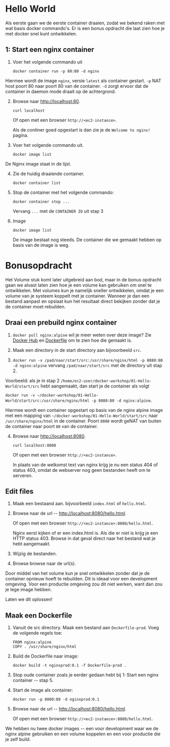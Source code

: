 Hello World
===========

Als eerste gaan we de eerste container draaien, zodat we bekend raken met wat basis docker commando's. Er is een bonus opdracht die laat zien hoe je met docker snel kunt ontwikkelen.

1: Start een nginx container
---------------------------

1. Voer het volgende commando uit

   ```
   docker container run -p 80:80 -d nginx
   ```

Hiermee wordt de image `nginx`, versie `latest` als container gestart. `-p` NAT host poort 80 naar poort 80 van de container. `-d` zorgt ervoor dat de container in daemon mode draait op de achtergrond.

2. Browse naar [http://localhost:80](http://localhost:80).

   ```
   curl localhost
   ```
   
   Of open met een browser `http://<ec2-instance>`.

   Als de continer goed opgestart is dan zie je de `Welcome to nginx!` pagina.

3. Voer het volgende commando uit.

   ``` 
   docker image list
   ```

De Nginx image staat in de lijst.

4. Zie de huidig draaiende container.

   ```
   docker container list
   ```

5. Stop de container met het volgende commando:

   ```
   docker container stop ... 
   ```
   Vervang `...` met de `CONTAINER ID` uit stap 3

6. Image

   ```
   docker image list
   ```
   De image bestaat nog steeds. De container die we gemaakt hebben op basis van de image is weg.

Bonusopdracht
=============

Het Volume stuk komt later uitgebreid aan bod, maar in de bonus opdracht gaan we alvast laten zien hoe je een volume kan gebruiken om snel te ontwikkelen. Met volumes kun je namelijk sneller ontwikkelen, omdat je een volume van je systeem koppelt met je container. Wanneer je dan een bestand aanpast en opslaat kun het resultaat direct bekijken zonder dat je de container moet rebuilden.

Draai een prebuild nginx container
----------------------------------

1. `docker pull nginx:alpine`  wil je meer weten over deze image? Zie [Docker Hub](https://hub.docker.com/_/nginx/) en [Dockerfile](https://github.com/nginxinc/docker-nginx/blob/590f9ba27d6d11da346440682891bee6694245f5/mainline/alpine/Dockerfile) om te zien hoe die gemaakt is.

2. Maak een directory in de start directory aan bijvoorbeeld `src`. 

3. `docker run -v /pad/naar/start/src:/usr/share/nginx/html -p 8080:80 -d nginx:alpine` vervang `/pad/naar/start/src` met de directory uit stap 2.

Voorbeeld: als je in stap 2 `/home/ec2-user/docker-workshop/01-Hello-World/start/src` hebt aangemaakt, dan start je de container als volgt 

`docker run -v ~/docker-workshop/01-Hello-World/start/src:/usr/share/nginx/html -p 8080:80 -d nginx:alpine`.

Hiermee wordt een container opgestart op basis van de nginx alpine image met een mapping van `~/docker-workshop/01-Hello-World/start/src` naar `/usr/share/nginx/html` in de container. Poort `8080` wordt geNAT van buiten de container naar poort `80` van de container. 

4. Browse naar [http://localhost:8080](http://localhost:8080).

   ```
   curl localhost:8080
   ```
   
   Of open met een browser `http://<ec2-instance>`.
   
   In plaats van de welkomst text van nginx krijg je nu een status 404 of status 403, omdat de webserver nog geen bestanden heeft om te serveren.

Edit files
----------

1. Maak een bestaand aan.  bijvoorbeeld `index.html` of `hello.html`.

2. Browse naar de url -- [http://localhost:8080/hello.html](http://localhost:8080/hello.html).

   Of open met een browser `http://<ec2-instance>:8080/hello.html`.

   Nginx eerst kijken of er een index.html is. Als die er niet is krijg je een HTTP status 403. Browse in dat geval direct naar het bestand wat je hebt aangemaakt.
   
3. Wijzig de bestanden.

4. Browse browse naar de url(s).

Door middel van het volume kun je snel ontwikkelen zonder dat je de container opnieuw hoeft te rebuilden. Dit is ideaal voor een development omgeving.
Voor een productie omgeving zou dit niet werken, want dan zou je lege image hebben.

Laten we dit oplossen!

Maak een Dockerfile
-------------------

1. Vanuit de src directory. Maak een bestand aan `Dockerfile-prod`. Voeg de volgende regels toe:

   ```
   FROM nginx:alpine
   COPY . /usr/share/nginx/html
   ```

2. Build de Dockerfile naar image:

   ```
   docker build -t nginxprod:0.1 -f Dockerfile-prod .
   ```

3. Stop oude container zoals je eerder gedaan hebt bij 1: Start een nginx container -- stap 5.

3. Start de image als container:

   ```
   docker run -p 8080:80 -d nginxprod:0.1
   ```

4. Browse naar de url -- [http://localhost:8080/hello.html](http://localhost:8080/hello.html).

    Of open met een browser `http://<ec2-instance>:8080/hello.html`.

We hebben nu twee docker images -- een voor development waar we de nginx alpine gebruiken en een volume koppelen en een voor productie die je zelf build.

